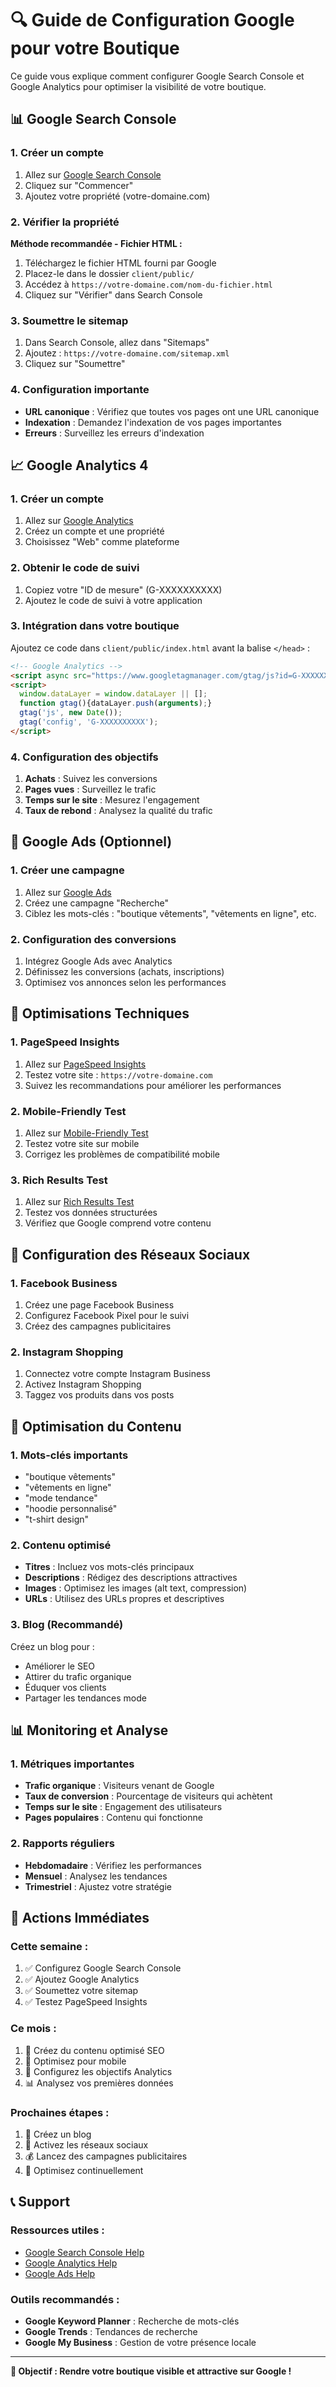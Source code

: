 # 🔍 Guide de Configuration Google pour votre Boutique

Ce guide vous explique comment configurer Google Search Console et Google Analytics pour optimiser la visibilité de votre boutique.

## 📊 Google Search Console

### 1. Créer un compte
1. Allez sur [Google Search Console](https://search.google.com/search-console)
2. Cliquez sur "Commencer"
3. Ajoutez votre propriété (votre-domaine.com)

### 2. Vérifier la propriété
**Méthode recommandée - Fichier HTML :**
1. Téléchargez le fichier HTML fourni par Google
2. Placez-le dans le dossier `client/public/`
3. Accédez à `https://votre-domaine.com/nom-du-fichier.html`
4. Cliquez sur "Vérifier" dans Search Console

### 3. Soumettre le sitemap
1. Dans Search Console, allez dans "Sitemaps"
2. Ajoutez : `https://votre-domaine.com/sitemap.xml`
3. Cliquez sur "Soumettre"

### 4. Configuration importante
- **URL canonique** : Vérifiez que toutes vos pages ont une URL canonique
- **Indexation** : Demandez l'indexation de vos pages importantes
- **Erreurs** : Surveillez les erreurs d'indexation

## 📈 Google Analytics 4

### 1. Créer un compte
1. Allez sur [Google Analytics](https://analytics.google.com)
2. Créez un compte et une propriété
3. Choisissez "Web" comme plateforme

### 2. Obtenir le code de suivi
1. Copiez votre "ID de mesure" (G-XXXXXXXXXX)
2. Ajoutez le code de suivi à votre application

### 3. Intégration dans votre boutique
Ajoutez ce code dans `client/public/index.html` avant la balise `</head>` :

```html
<!-- Google Analytics -->
<script async src="https://www.googletagmanager.com/gtag/js?id=G-XXXXXXXXXX"></script>
<script>
  window.dataLayer = window.dataLayer || [];
  function gtag(){dataLayer.push(arguments);}
  gtag('js', new Date());
  gtag('config', 'G-XXXXXXXXXX');
</script>
```

### 4. Configuration des objectifs
1. **Achats** : Suivez les conversions
2. **Pages vues** : Surveillez le trafic
3. **Temps sur le site** : Mesurez l'engagement
4. **Taux de rebond** : Analysez la qualité du trafic

## 🎯 Google Ads (Optionnel)

### 1. Créer une campagne
1. Allez sur [Google Ads](https://ads.google.com)
2. Créez une campagne "Recherche"
3. Ciblez les mots-clés : "boutique vêtements", "vêtements en ligne", etc.

### 2. Configuration des conversions
1. Intégrez Google Ads avec Analytics
2. Définissez les conversions (achats, inscriptions)
3. Optimisez vos annonces selon les performances

## 🔧 Optimisations Techniques

### 1. PageSpeed Insights
1. Allez sur [PageSpeed Insights](https://pagespeed.web.dev)
2. Testez votre site : `https://votre-domaine.com`
3. Suivez les recommandations pour améliorer les performances

### 2. Mobile-Friendly Test
1. Allez sur [Mobile-Friendly Test](https://search.google.com/test/mobile-friendly)
2. Testez votre site sur mobile
3. Corrigez les problèmes de compatibilité mobile

### 3. Rich Results Test
1. Allez sur [Rich Results Test](https://search.google.com/test/rich-results)
2. Testez vos données structurées
3. Vérifiez que Google comprend votre contenu

## 📱 Configuration des Réseaux Sociaux

### 1. Facebook Business
1. Créez une page Facebook Business
2. Configurez Facebook Pixel pour le suivi
3. Créez des campagnes publicitaires

### 2. Instagram Shopping
1. Connectez votre compte Instagram Business
2. Activez Instagram Shopping
3. Taggez vos produits dans vos posts

## 🎨 Optimisation du Contenu

### 1. Mots-clés importants
- "boutique vêtements"
- "vêtements en ligne"
- "mode tendance"
- "hoodie personnalisé"
- "t-shirt design"

### 2. Contenu optimisé
- **Titres** : Incluez vos mots-clés principaux
- **Descriptions** : Rédigez des descriptions attractives
- **Images** : Optimisez les images (alt text, compression)
- **URLs** : Utilisez des URLs propres et descriptives

### 3. Blog (Recommandé)
Créez un blog pour :
- Améliorer le SEO
- Attirer du trafic organique
- Éduquer vos clients
- Partager les tendances mode

## 📊 Monitoring et Analyse

### 1. Métriques importantes
- **Trafic organique** : Visiteurs venant de Google
- **Taux de conversion** : Pourcentage de visiteurs qui achètent
- **Temps sur le site** : Engagement des utilisateurs
- **Pages populaires** : Contenu qui fonctionne

### 2. Rapports réguliers
- **Hebdomadaire** : Vérifiez les performances
- **Mensuel** : Analysez les tendances
- **Trimestriel** : Ajustez votre stratégie

## 🚀 Actions Immédiates

### Cette semaine :
1. ✅ Configurez Google Search Console
2. ✅ Ajoutez Google Analytics
3. ✅ Soumettez votre sitemap
4. ✅ Testez PageSpeed Insights

### Ce mois :
1. 📝 Créez du contenu optimisé SEO
2. 📱 Optimisez pour mobile
3. 🎯 Configurez les objectifs Analytics
4. 📊 Analysez vos premières données

### Prochaines étapes :
1. 🎨 Créez un blog
2. 📱 Activez les réseaux sociaux
3. 💰 Lancez des campagnes publicitaires
4. 🔄 Optimisez continuellement

## 📞 Support

### Ressources utiles :
- [Google Search Console Help](https://support.google.com/webmasters)
- [Google Analytics Help](https://support.google.com/analytics)
- [Google Ads Help](https://support.google.com/google-ads)

### Outils recommandés :
- **Google Keyword Planner** : Recherche de mots-clés
- **Google Trends** : Tendances de recherche
- **Google My Business** : Gestion de votre présence locale

---

**🎯 Objectif : Rendre votre boutique visible et attractive sur Google !**
